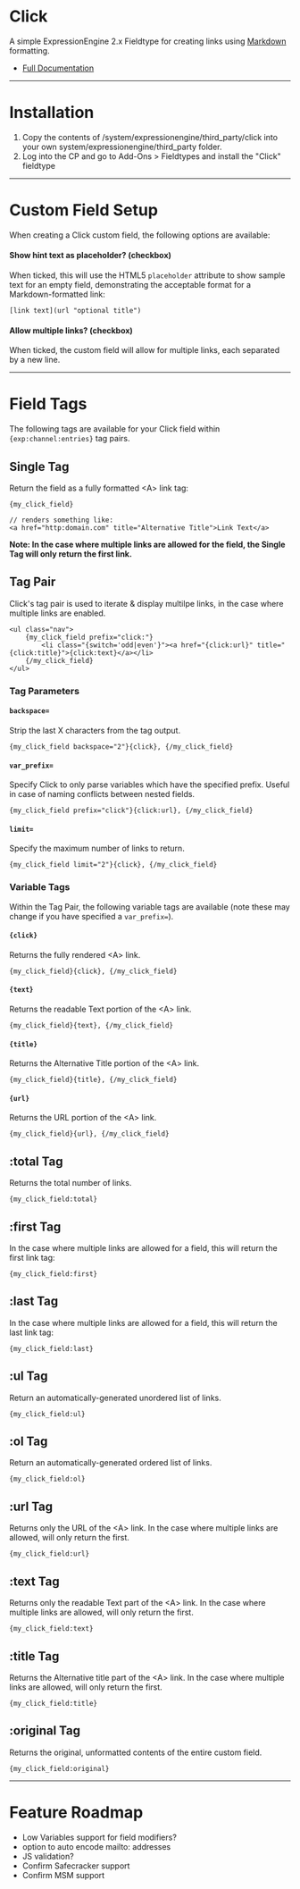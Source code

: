# Click


A simple ExpressionEngine 2.x Fieldtype for creating links using [Markdown](http://daringfireball.net/projects/markdown/ "Markdown") formatting.

* [Full Documentation](https://github.com/johndwells/Click)

---

# Installation

1. Copy the contents of /system/expressionengine/third_party/click into your own system/expressionengine/third_party folder.
2. Log into the CP and go to Add-Ons > Fieldtypes and install the "Click" fieldtype


---

# Custom Field Setup

When creating a Click custom field, the following options are available:

#### Show hint text as placeholder? (checkbox)

When ticked, this will use the HTML5 `placeholder` attribute to show sample text for an empty field, demonstrating the acceptable format for a Markdown-formatted link:

	[link text](url "optional title")


#### Allow multiple links? (checkbox)

When ticked, the custom field will allow for multiple links, each separated by a new line.

---

# Field Tags

The following tags are available for your Click field within `{exp:channel:entries}` tag pairs.

## Single Tag

Return the field as a fully formatted &lt;A&gt; link tag:

	{my_click_field}
	
	// renders something like:
	<a href="http:domain.com" title="Alternative Title">Link Text</a>

**Note: In the case where multiple links are allowed for the field, the Single Tag will only return the first link.**

## Tag Pair

Click's tag pair is used to iterate & display multilpe links, in the case where multiple links are enabled.

	<ul class="nav">
		{my_click_field prefix="click:"}
			<li class="{switch='odd|even'}"><a href="{click:url}" title="{click:title}">{click:text}</a></li>
		{/my_click_field}
	</ul>

### Tag Parameters

#### `backspace=`

Strip the last X characters from the tag output.

	{my_click_field backspace="2"}{click}, {/my_click_field}

#### `var_prefix=`

Specify Click to only parse variables which have the specified prefix. Useful in case of naming conflicts between nested fields.

	{my_click_field prefix="click"}{click:url}, {/my_click_field}

#### `limit=`

Specify the maximum number of links to return.

	{my_click_field limit="2"}{click}, {/my_click_field}

### Variable Tags

Within the Tag Pair, the following variable tags are available (note these may change if you have specified a `var_prefix=`).

#### `{click}`

Returns the fully rendered &lt;A&gt; link.

	{my_click_field}{click}, {/my_click_field}

#### `{text}`

Returns the readable Text portion of the &lt;A&gt; link.

	{my_click_field}{text}, {/my_click_field}

#### `{title}`

Returns the Alternative Title portion of the &lt;A&gt; link.

	{my_click_field}{title}, {/my_click_field}

#### `{url}`

Returns the URL portion of the &lt;A&gt; link.

	{my_click_field}{url}, {/my_click_field}

## :total Tag

Returns the total number of links.

	{my_click_field:total}

## :first Tag

In the case where multiple links are allowed for a field, this will return the first link tag:

	{my_click_field:first}

## :last Tag

In the case where multiple links are allowed for a field, this will return the last link tag:

	{my_click_field:last}

## :ul Tag

Return an automatically-generated unordered list of links.

	{my_click_field:ul}

## :ol Tag

Return an automatically-generated ordered list of links.

	{my_click_field:ol}

## :url Tag

Returns only the URL of the &lt;A&gt; link. In the case where multiple links are allowed, will only return the first.

	{my_click_field:url}

## :text Tag

Returns only the readable Text part of the &lt;A&gt; link. In the case where multiple links are allowed, will only return the first.

	{my_click_field:text}

## :title Tag

Returns the Alternative title part of the &lt;A&gt; link. In the case where multiple links are allowed, will only return the first.

	{my_click_field:title}

## :original Tag

Returns the original, unformatted contents of the entire custom field.

	{my_click_field:original}

---

# Feature Roadmap

 * Low Variables support for field modifiers?
 * option to auto encode mailto: addresses
 * JS validation?
 * Confirm Safecracker support
 * Confirm MSM support

